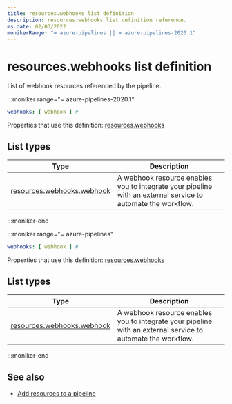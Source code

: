 ```yaml
---
title: resources.webhooks list definition
description: resources.webhooks list definition reference.
ms.date: 02/03/2022
monikerRange: "= azure-pipelines || = azure-pipelines-2020.1"
---
```


# resources.webhooks list definition


List of webhook resources referenced by the pipeline.


:::moniker range="= azure-pipelines-2020.1"

<!-- :::api-definition signature="webhookResources[webhookResource]" version="azure-pipelines-2020.1"::: -->

```yaml
webhooks: [ webhook ] # 
```


Properties that use this definition: [resources.webhooks](resources.md)

## List types

| Type     | Description |
|----------|-------------|
| [resources.webhooks.webhook](resources-webhooks-webhook.md) | A webhook resource enables you to integrate your pipeline with an external service to automate the workflow. |

<!-- :::api-definition-end::: -->

:::moniker-end

:::moniker range="= azure-pipelines"

<!-- :::api-definition signature="webhookResources[webhookResource]" version="azure-pipelines"::: -->

```yaml
webhooks: [ webhook ] # 
```


Properties that use this definition: [resources.webhooks](resources.md)

## List types

| Type     | Description |
|----------|-------------|
| [resources.webhooks.webhook](resources-webhooks-webhook.md) | A webhook resource enables you to integrate your pipeline with an external service to automate the workflow. |

<!-- :::api-definition-end::: -->

:::moniker-end


<!-- Remarks -->


<!-- Examples -->


## See also

- [Add resources to a pipeline](/azure/devops/pipelines/process/resources)
